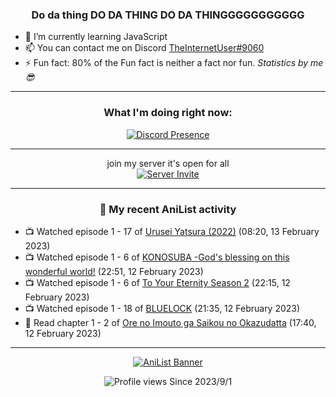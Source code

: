 <div align="center">

### Do da thing DO DA THING DO DA THINGGGGGGGGGGG
</div>

- 🌱 I’m currently learning JavaScript
- 📫 You can contact me on Discord [TheInternetUser#9060](https://discord.com/users/534117072796385300)
- ⚡ Fun fact: 80% of the Fun fact is neither a fact nor fun. _Statistics by me 😎_
<hr>

<div align="center">

### What I'm doing right now:
[![Discord Presence](https://lanyard.cnrad.dev/api/534117072796385300)](https://discord.com/users/534117072796385300)
<hr>

join my server it's open for all <br>
[![Server Invite](https://invidget.switchblade.xyz/bfYgVHxrSs)](https://discord.gg/bfYgVHxrSs)

<hr>
  
### 🌸 My recent AniList activity

</div>

<!-- ANILIST_ACTIVITY:start -->

-   📺 Watched episode 1 - 17 of [Urusei Yatsura (2022)](https://anilist.co/anime/143277) (08:20, 13 February 2023)
-   📺 Watched episode 1 - 6 of [KONOSUBA -God's blessing on this wonderful world!](https://anilist.co/anime/21202) (22:51, 12 February 2023)
-   📺 Watched episode 1 - 6 of [To Your Eternity Season 2](https://anilist.co/anime/138565) (22:15, 12 February 2023)
-   📺 Watched episode 1 - 18 of [BLUELOCK](https://anilist.co/anime/137822) (21:35, 12 February 2023)
-   📖 Read chapter 1 - 2 of [Ore no Imouto ga Saikou no Okazudatta](https://anilist.co/manga/160842) (17:40, 12 February 2023)

<!-- ANILIST_ACTIVITY:end -->
<hr>

<div align="center">

[![AniList Banner](https://img.anili.st/User/929966)](https://anilist.co/user/TheInternetUser)

![Profile views](https://gpvc.arturio.dev/TheInternetUse7) Since 2023/9/1

</div>
